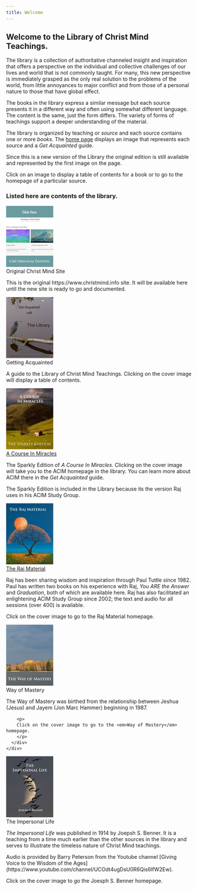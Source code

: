```yaml
---
title: Welcome
---
```


<h2 class="disable-paragraph-marker ui header">
  Welcome to the Library of Christ Mind Teachings.
</h2>

The library is a collection of authoritative channeled insight and inspiration that offers a perspective on the individual and collective challenges of our lives and world that is not commonly taught. For many, this new perspective is immediately grasped as the only real solution to the problems of the world, from little annoyances to major conflict and from those of a personal nature to those that have global effect.

The books in the library express a similar message but each source presents it in a different way and often using somewhat different language. The content is the same, just the form differs. The variety of forms of teachings support a deeper understanding of the material.

The library is organized by teaching or *source* and each source contains one or more *books*. The [home page](/) displays an image that represents each source and a *Get Acquainted* guide. 

Since this is a new version of the Library the original edition is still available and represented by the first image on the page. 

Click on an image to display a table of contents for a book or to go to the homepage of a particular source.

<h3 class="ui header">Listed here are contents of the library.</h3>

<div class="ui items">
  <div class="item">
    <a id="orig-christmind-info" href="https://orig.christmind.info" class="ui tiny image"
      data-tooltip="Click to visit the original CMI website.">
      <img src="/public/img/cmi/orig-toc.jpg">
    </a>
    <div class="content">
      <a id="orig-christmind-info" class="header">Original Christ Mind Site</a>
      <div class="description">
        <p>
          This is the original https://www.christmind.info site. It will be available here until
          the new site is ready to go and documented. 
        </p>
      </div>
    </div>
  </div>
  <div class="item">
    <a href="#" data-book="acq" class="toc-modal-open ui tiny image" data-tooltip="Click to view the Getting Acquainted table of contents.">
      <img src="/public/img/cmi/acq-toc.jpg">
    </a>
    <div class="content">
      <a class="header">Getting Acquainted</a>
      <div class="description">
        <p>
          A guide to the Library of Christ Mind Teachings. Clicking on the cover image will display a table of contents.
        </p>
      </div>
    </div>
  </div>
  <div class="item">
    <a href="/acim/" class="ui tiny image" data-tooltip="Click to view the ACIM Sparkly Edition.">
      <img src="/public/img/cmi/acim-toc.jpg">
    </a>
    <div class="content">
      <a href="/acim/" class="header">A Course In Miracles</a>
      <div class="description">
        <p>
          The Sparkly Edition of <em>A Course In Miracles</em>. Clicking on the cover image will take you to the ACIM homepage in the library. You can learn more about ACIM there in the <em>Get Acquainted</em> guide.
        </p>
        <p>
          The Sparkly Edition is included in the Library because its the version Raj uses in his ACIM Study Group.
        </p>
      </div>
    </div>
  </div>
  <div class="item">
    <a href="https://raj.christmind.info" class="ui tiny image" data-tooltip="Click to view the Raj Material.">
      <img src="/public/img/cmi/raj-toc.jpg">
    </a>
    <div class="content">
      <a href="https://raj.christmind.info" class="header">The Raj Material</a>
      <div class="description">
        <p>
          Raj has been sharing wisdom and inspiration through Paul Tuttle since 1982. Paul has written two books on his experience with Raj, <em>You ARE the Answer</em> and <em>Graduation</em>, both of which are available here. Raj has also facilitated an enlightening ACIM Study Group since 2002; the text and audio for all sessions (over 400) is available.
        </p>
        <p>
          Click on the cover image to go to the Raj Material homepage.
        </p>
      </div>
    </div>
  </div>
  <div class="item">
    <a id="wom-christmind-info" href="https://wom.christmind.info" class="ui tiny image" data-tooltip="Click to view the Way of Mastery.">
      <img src="/public/img/cmi/wom-toc.jpg">
    </a>
    <div class="content">
      <a class="header">Way of Mastery</a>
      <div class="description">
        <p>
        The Way of Mastery was birthed from the relationship between Jeshua (Jesus) and Jayem (Jon Marc Hammer) beginning in 1987.
        </p>

        <p>
        Click on the cover image to go to the <em>Way of Mastery</em> homepage.
        </p>
      </div>
    </div>
  </div>
  <div class="item">
    <a id="jsb-christmind-info" href="https://jsb.christmind.info" class="ui tiny image" data-tooltip="Click to view The Impersonal Life.">
      <img src="/public/img/cmi/jsb-toc.jpg">
    </a>
    <div class="content">
      <a class="header">The Impersonal Life</a>
      <div class="description">
        <p>
          <em>The Impersonal Life</em> was published in 1914 by Joepsh S. Benner. It is a teaching from a time much earlier than the other sources in the library and serves to illustrate the timeless nature of Christ Mind teachings.
        </p>
        <p markdown="1">
          Audio is provided by Barry Peterson from the Youtube channel [Giving Voice to the Wisdom of the Ages](https://www.youtube.com/channel/UCOdt4ugDsU0R6Qis6lfW2Ew).
        </p>
        <p>
          Click on the cover image to go the Joesph S. Benner homepage.
        </p>
      </div>
    </div>
  </div>
</div>




